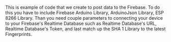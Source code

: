 This is example of code that we create to post data to the Firebase. To do this you have to include Firebase Arduino Library, ArduinoJson Library, ESP 8266 Library. Than you need couple parameters to connecting your device to your Firebase's Realtime Database such as Realtime Database's URL, Realtime Database's Token, and last match up the SHA 1 Library to the latest Fingerprints.
